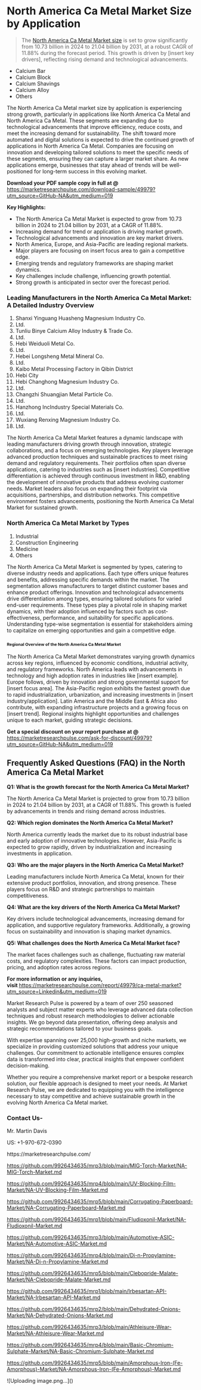 <h1>North America Ca Metal Market&nbsp;Size by Application</h1><blockquote><p>The <a href="https://marketresearchpulse.com/download-sample/49979?utm_source=GitHub-NA&amp;utm_medium=019">North America Ca Metal Market size</a> is set to grow significantly from 10.73 billion in 2024 to 21.04 billion by 2031, at a robust CAGR of 11.88% during the forecast period. This growth is driven by [insert key drivers], reflecting rising demand and technological advancements.</p></blockquote><ul><li>Calcium Bar<li> Calcium Block<li> Calcium Shavings<li> Calcium Alloy<li> Others</li></ul><p>The North America Ca Metal market size by application is experiencing strong growth, particularly in applications like North America Ca Metal and North America Ca Metal. These segments are expanding due to technological advancements that improve efficiency, reduce costs, and meet the increasing demand for sustainability. The shift toward more automated and digital solutions is expected to drive the continued growth of applications in North America Ca Metal. Companies are focusing on innovation and developing tailored solutions to meet the specific needs of these segments, ensuring they can capture a larger market share. As new applications emerge, businesses that stay ahead of trends will be well-positioned for long-term success in this evolving market.</p><p><strong>Download your PDF sample copy in full at @ </strong><a href="https://marketresearchpulse.com/download-sample/49979?utm_source=GitHub-NA&amp;utm_medium=019">https://marketresearchpulse.com/download-sample/49979?utm_source=GitHub-NA&amp;utm_medium=019</a></p><p><strong>Key Highlights: </strong></p><ul><li>The North America Ca Metal Market is expected to grow from 10.73 billion in 2024 to 21.04 billion by 2031, at a CAGR of 11.88%.</li><li>Increasing demand for trend or application is driving market growth.</li><li>Technological advancements and innovation are key market drivers.</li><li>North America, Europe, and Asia-Pacific are leading regional markets.</li><li>Major players are focusing on insert focus area to gain a competitive edge.</li><li>Emerging trends and regulatory frameworks are shaping market dynamics.</li><li>Key challenges include challenge, influencing growth potential.</li><li>Strong growth is anticipated in sector over the forecast period.</li></ul><h3>Leading Manufacturers in the North America Ca Metal Market: A Detailed Industry Overview</h3><ol><li>Shanxi Yinguang Huasheng Magnesium Industry Co.</li><li>Ltd.</li><li>Tunliu Binye Calcium Alloy Industry & Trade Co.</li><li>Ltd.</li><li>Hebi Weiduoli Metal Co.</li><li>Ltd.</li><li>Hebei Longsheng Metal Mineral Co.</li><li>Ltd.</li><li>Kaibo Metal Processing Factory in Qibin District</li><li>Hebi City</li><li>Hebi Changhong Magnesium Industry Co.</li><li>Ltd.</li><li>Changzhi Shuangjian Metal Particle Co.</li><li>Ltd.</li><li>Hanzhong IncIndustry Special Materials Co.</li><li>Ltd.</li><li>Wuxiang Renxing Magnesium Industry Co.</li><li>Ltd.</li></ol><div class="flex max-w-full flex-col flex-grow"><div class="min-h-8 text-message flex w-full flex-col items-end gap-2 whitespace-normal break-words [.text-message+&amp;]:mt-5" dir="auto" data-message-author-role="assistant" data-message-id="fd8432e4-4910-450d-b182-61b7bfb0a01f" data-message-model-slug="gpt-4o"><div class="flex w-full flex-col gap-1 empty:hidden first:pt-[3px]"><div class="markdown prose w-full break-words dark:prose-invert light"><p>The North America Ca Metal Market features a dynamic landscape with leading manufacturers driving growth through innovation, strategic collaborations, and a focus on emerging technologies. Key players leverage advanced production techniques and sustainable practices to meet rising demand and regulatory requirements. Their portfolios often span diverse applications, catering to industries such as [insert industries]. Competitive differentiation is achieved through continuous investment in R&amp;D, enabling the development of innovative products that address evolving customer needs. Market leaders also focus on expanding their footprint via acquisitions, partnerships, and distribution networks. This competitive environment fosters advancements, positioning the North America Ca Metal Market for sustained growth.</p></div></div></div></div><h3>North America Ca Metal Market by Types</h3><ol><li>Industrial<li> Construction Engineering<li> Medicine<li> Others</li></ol><div class="flex max-w-full flex-col flex-grow"><div class="min-h-8 text-message flex w-full flex-col items-end gap-2 whitespace-normal break-words [.text-message+&amp;]:mt-5" dir="auto" data-message-author-role="assistant" data-message-id="084470be-0bb7-4664-bddf-5156b4f41249" data-message-model-slug="gpt-4o-mini"><div class="flex w-full flex-col gap-1 empty:hidden first:pt-[3px]"><div class="markdown prose w-full break-words dark:prose-invert light"><p>The North America Ca Metal Market is segmented by types, catering to diverse industry needs and applications. Each type offers unique features and benefits, addressing specific demands within the market. The segmentation allows manufacturers to target distinct customer bases and enhance product offerings. Innovation and technological advancements drive differentiation among types, ensuring tailored solutions for varied end-user requirements. These types play a pivotal role in shaping market dynamics, with their adoption influenced by factors such as cost-effectiveness, performance, and suitability for specific applications. Understanding type-wise segmentation is essential for stakeholders aiming to capitalize on emerging opportunities and gain a competitive edge.</p></div></div></div></div><h3><span style="font-size: 11px;">Regional Overview of the North America Ca Metal Market</span></h3><div class="flex max-w-full flex-col flex-grow"><div class="min-h-8 text-message flex w-full flex-col items-end gap-2 whitespace-normal break-words [.text-message+&amp;]:mt-5" dir="auto" data-message-author-role="assistant" data-message-id="e9038762-ce64-4e30-91c9-9bd413514231" data-message-model-slug="gpt-4o-mini"><div class="flex w-full flex-col gap-1 empty:hidden first:pt-[3px]"><div class="markdown prose w-full break-words dark:prose-invert light"><p>The North America Ca Metal Market demonstrates varying growth dynamics across key regions, influenced by economic conditions, industrial activity, and regulatory frameworks. North America leads with advancements in technology and high adoption rates in industries like [insert example]. Europe follows, driven by innovation and strong governmental support for [insert focus area]. The Asia-Pacific region exhibits the fastest growth due to rapid industrialization, urbanization, and increasing investments in [insert industry/application]. Latin America and the Middle East &amp; Africa also contribute, with expanding infrastructure projects and a growing focus on [insert trend]. Regional insights highlight opportunities and challenges unique to each market, guiding strategic decisions.</p></div></div></div></div><p><strong>Get a special discount on your report purchase at @ </strong><a href="https://marketresearchpulse.com/ask-for-discount/49979?utm_source=GitHub-NA&amp;utm_medium=019">https://marketresearchpulse.com/ask-for-discount/49979?utm_source=GitHub-NA&amp;utm_medium=019</a></p><h2>Frequently Asked Questions (FAQ) in the North America Ca Metal Market</h2><p><strong>Q1: What is the growth forecast for the North America Ca Metal Market?</strong></p><p>The North America Ca Metal Market is projected to grow from 10.73 billion in 2024 to 21.04 billion by 2031, at a CAGR of 11.88%. This growth is fueled by advancements in trends and rising demand across industries.</p><p><strong>Q2: Which region dominates the North America Ca Metal Market?</strong></p><p>North America currently leads the market due to its robust industrial base and early adoption of innovative technologies. However, Asia-Pacific is expected to grow rapidly, driven by industrialization and increasing investments in application.</p><p><strong>Q3: Who are the major players in the North America Ca Metal Market?</strong></p><p>Leading manufacturers include North America Ca Metal, known for their extensive product portfolios, innovation, and strong presence. These players focus on R&amp;D and strategic partnerships to maintain competitiveness.</p><p><strong>Q4: What are the key drivers of the North America Ca Metal Market?</strong></p><p>Key drivers include technological advancements, increasing demand for application, and supportive regulatory frameworks. Additionally, a growing focus on sustainability and innovation is shaping market dynamics.</p><p><strong>Q5: What challenges does the North America Ca Metal Market face?</strong></p><p>The market faces challenges such as challenge, fluctuating raw material costs, and regulatory complexities. These factors can impact production, pricing, and adoption rates across regions.</p><p><strong>For more information or any inquiries, visit&nbsp;</strong><a href="https://marketresearchpulse.com/report/49979/ca-metal-market?utm_source=Linkedin&utm_medium=019">https://marketresearchpulse.com/report/49979/ca-metal-market?utm_source=Linkedin&utm_medium=019</a></p><p>Market Research Pulse is powered by a team of over 250 seasoned analysts and subject matter experts who leverage advanced data collection techniques and robust research methodologies to deliver actionable insights. We go beyond data presentation, offering deep analysis and strategic recommendations tailored to your business goals.</p><p>With expertise spanning over 25,000 high-growth and niche markets, we specialize in providing customized solutions that address your unique challenges. Our commitment to actionable intelligence ensures complex data is transformed into clear, practical insights that empower confident decision-making.</p><p>Whether you require a comprehensive market report or a bespoke research solution, our flexible approach is designed to meet your needs. At Market Research Pulse, we are dedicated to equipping you with the intelligence necessary to stay competitive and achieve sustainable growth in the evolving North America Ca Metal market.</p><h3><strong>Contact Us-</strong></h3><p>Mr. Martin Davis</p><p>US: +1-970-672-0390</p><p>https://marketresearchpulse.com/</p><p><a href="https://github.com/9926434635/mrp3/blob/main/MIG-Torch-Market/NA-MIG-Torch-Market.md">https://github.com/9926434635/mrp3/blob/main/MIG-Torch-Market/NA-MIG-Torch-Market.md</a></p><p><a href="https://github.com/9926434635/mrp4/blob/main/UV-Blocking-Film-Market/NA-UV-Blocking-Film-Market.md">https://github.com/9926434635/mrp4/blob/main/UV-Blocking-Film-Market/NA-UV-Blocking-Film-Market.md</a></p><p><a href="https://github.com/9926434635/mrp5/blob/main/Corrugating-Paperboard-Market/NA-Corrugating-Paperboard-Market.md">https://github.com/9926434635/mrp5/blob/main/Corrugating-Paperboard-Market/NA-Corrugating-Paperboard-Market.md</a></p><p><a href="https://github.com/9926434635/mrp1/blob/main/Fludioxonil-Market/NA-Fludioxonil-Market.md">https://github.com/9926434635/mrp1/blob/main/Fludioxonil-Market/NA-Fludioxonil-Market.md</a></p><p><a href="https://github.com/9926434635/mrp3/blob/main/Automotive-ASIC-Market/NA-Automotive-ASIC-Market.md">https://github.com/9926434635/mrp3/blob/main/Automotive-ASIC-Market/NA-Automotive-ASIC-Market.md</a></p><p><a href="https://github.com/9926434635/mrp4/blob/main/Di-n-Propylamine-Market/NA-Di-n-Propylamine-Market.md">https://github.com/9926434635/mrp4/blob/main/Di-n-Propylamine-Market/NA-Di-n-Propylamine-Market.md</a></p><p><a href="https://github.com/9926434635/mrp5/blob/main/Clebopride-Malate-Market/NA-Clebopride-Malate-Market.md">https://github.com/9926434635/mrp5/blob/main/Clebopride-Malate-Market/NA-Clebopride-Malate-Market.md</a></p><p><a href="https://github.com/9926434635/mrp1/blob/main/Irbesartan-API-Market/NA-Irbesartan-API-Market.md">https://github.com/9926434635/mrp1/blob/main/Irbesartan-API-Market/NA-Irbesartan-API-Market.md</a></p><p><a href="https://github.com/9926434635/mrp2/blob/main/Dehydrated-Onions-Market/NA-Dehydrated-Onions-Market.md">https://github.com/9926434635/mrp2/blob/main/Dehydrated-Onions-Market/NA-Dehydrated-Onions-Market.md</a></p><p><a href="https://github.com/9926434635/mrp3/blob/main/Athleisure-Wear-Market/NA-Athleisure-Wear-Market.md">https://github.com/9926434635/mrp3/blob/main/Athleisure-Wear-Market/NA-Athleisure-Wear-Market.md</a></p><p><a href="https://github.com/9926434635/mrp4/blob/main/Basic-Chromium-Sulphate-Market/NA-Basic-Chromium-Sulphate-Market.md">https://github.com/9926434635/mrp4/blob/main/Basic-Chromium-Sulphate-Market/NA-Basic-Chromium-Sulphate-Market.md</a></p><p><a href="https://github.com/9926434635/mrp5/blob/main/Amorphous-Iron-(Fe-Amorphous)-Market/NA-Amorphous-Iron-(Fe-Amorphous)-Market.md">https://github.com/9926434635/mrp5/blob/main/Amorphous-Iron-(Fe-Amorphous)-Market/NA-Amorphous-Iron-(Fe-Amorphous)-Market.md</a></p>
![Uploading image.png…]()
